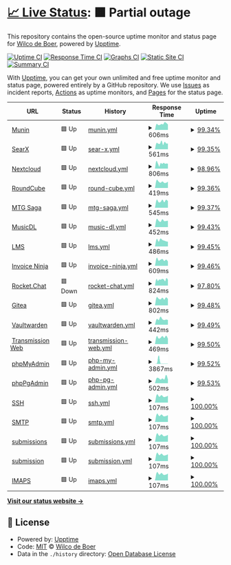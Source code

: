 # [📈 Live Status](https://uptime.wicloz.rocks): <!--live status--> **🟧 Partial outage**

This repository contains the open-source uptime monitor and status page for [Wilco de Boer](https://uptime.wicloz.rocks), powered by [Upptime](https://github.com/upptime/upptime).

[![Uptime CI](https://github.com/Wicloz/upptime/workflows/Uptime%20CI/badge.svg)](https://github.com/Wicloz/upptime/actions?query=workflow%3A%22Uptime+CI%22)
[![Response Time CI](https://github.com/Wicloz/upptime/workflows/Response%20Time%20CI/badge.svg)](https://github.com/Wicloz/upptime/actions?query=workflow%3A%22Response+Time+CI%22)
[![Graphs CI](https://github.com/Wicloz/upptime/workflows/Graphs%20CI/badge.svg)](https://github.com/Wicloz/upptime/actions?query=workflow%3A%22Graphs+CI%22)
[![Static Site CI](https://github.com/Wicloz/upptime/workflows/Static%20Site%20CI/badge.svg)](https://github.com/Wicloz/upptime/actions?query=workflow%3A%22Static+Site+CI%22)
[![Summary CI](https://github.com/Wicloz/upptime/workflows/Summary%20CI/badge.svg)](https://github.com/Wicloz/upptime/actions?query=workflow%3A%22Summary+CI%22)

With [Upptime](https://upptime.js.org), you can get your own unlimited and free uptime monitor and status page, powered entirely by a GitHub repository. We use [Issues](https://github.com/Wicloz/upptime/issues) as incident reports, [Actions](https://github.com/Wicloz/upptime/actions) as uptime monitors, and [Pages](https://uptime.wicloz.rocks) for the status page.

<!--start: status pages-->
<!-- This summary is generated by Upptime (https://github.com/upptime/upptime) -->
<!-- Do not edit this manually, your changes will be overwritten -->
<!-- prettier-ignore -->
| URL | Status | History | Response Time | Uptime |
| --- | ------ | ------- | ------------- | ------ |
| <img alt="" src="https://icons.duckduckgo.com/ip3/munin.wicloz.rocks.ico" height="13"> [Munin](https://munin.wicloz.rocks/) | 🟩 Up | [munin.yml](https://github.com/Wicloz/upptime/commits/HEAD/history/munin.yml) | <details><summary><img alt="Response time graph" src="./graphs/munin/response-time-week.png" height="20"> 606ms</summary><br><a href="https://uptime.wicloz.rocks/history/munin"><img alt="Response time 691" src="https://img.shields.io/endpoint?url=https%3A%2F%2Fraw.githubusercontent.com%2FWicloz%2Fupptime%2FHEAD%2Fapi%2Fmunin%2Fresponse-time.json"></a><br><a href="https://uptime.wicloz.rocks/history/munin"><img alt="24-hour response time 628" src="https://img.shields.io/endpoint?url=https%3A%2F%2Fraw.githubusercontent.com%2FWicloz%2Fupptime%2FHEAD%2Fapi%2Fmunin%2Fresponse-time-day.json"></a><br><a href="https://uptime.wicloz.rocks/history/munin"><img alt="7-day response time 606" src="https://img.shields.io/endpoint?url=https%3A%2F%2Fraw.githubusercontent.com%2FWicloz%2Fupptime%2FHEAD%2Fapi%2Fmunin%2Fresponse-time-week.json"></a><br><a href="https://uptime.wicloz.rocks/history/munin"><img alt="30-day response time 808" src="https://img.shields.io/endpoint?url=https%3A%2F%2Fraw.githubusercontent.com%2FWicloz%2Fupptime%2FHEAD%2Fapi%2Fmunin%2Fresponse-time-month.json"></a><br><a href="https://uptime.wicloz.rocks/history/munin"><img alt="1-year response time 712" src="https://img.shields.io/endpoint?url=https%3A%2F%2Fraw.githubusercontent.com%2FWicloz%2Fupptime%2FHEAD%2Fapi%2Fmunin%2Fresponse-time-year.json"></a></details> | <details><summary><a href="https://uptime.wicloz.rocks/history/munin">99.34%</a></summary><a href="https://uptime.wicloz.rocks/history/munin"><img alt="All-time uptime 99.12%" src="https://img.shields.io/endpoint?url=https%3A%2F%2Fraw.githubusercontent.com%2FWicloz%2Fupptime%2FHEAD%2Fapi%2Fmunin%2Fuptime.json"></a><br><a href="https://uptime.wicloz.rocks/history/munin"><img alt="24-hour uptime 100.00%" src="https://img.shields.io/endpoint?url=https%3A%2F%2Fraw.githubusercontent.com%2FWicloz%2Fupptime%2FHEAD%2Fapi%2Fmunin%2Fuptime-day.json"></a><br><a href="https://uptime.wicloz.rocks/history/munin"><img alt="7-day uptime 99.34%" src="https://img.shields.io/endpoint?url=https%3A%2F%2Fraw.githubusercontent.com%2FWicloz%2Fupptime%2FHEAD%2Fapi%2Fmunin%2Fuptime-week.json"></a><br><a href="https://uptime.wicloz.rocks/history/munin"><img alt="30-day uptime 99.31%" src="https://img.shields.io/endpoint?url=https%3A%2F%2Fraw.githubusercontent.com%2FWicloz%2Fupptime%2FHEAD%2Fapi%2Fmunin%2Fuptime-month.json"></a><br><a href="https://uptime.wicloz.rocks/history/munin"><img alt="1-year uptime 99.19%" src="https://img.shields.io/endpoint?url=https%3A%2F%2Fraw.githubusercontent.com%2FWicloz%2Fupptime%2FHEAD%2Fapi%2Fmunin%2Fuptime-year.json"></a></details>
| <img alt="" src="https://icons.duckduckgo.com/ip3/searx.wicloz.rocks.ico" height="13"> [SearX](https://searx.wicloz.rocks/) | 🟩 Up | [sear-x.yml](https://github.com/Wicloz/upptime/commits/HEAD/history/sear-x.yml) | <details><summary><img alt="Response time graph" src="./graphs/sear-x/response-time-week.png" height="20"> 561ms</summary><br><a href="https://uptime.wicloz.rocks/history/sear-x"><img alt="Response time 601" src="https://img.shields.io/endpoint?url=https%3A%2F%2Fraw.githubusercontent.com%2FWicloz%2Fupptime%2FHEAD%2Fapi%2Fsear-x%2Fresponse-time.json"></a><br><a href="https://uptime.wicloz.rocks/history/sear-x"><img alt="24-hour response time 524" src="https://img.shields.io/endpoint?url=https%3A%2F%2Fraw.githubusercontent.com%2FWicloz%2Fupptime%2FHEAD%2Fapi%2Fsear-x%2Fresponse-time-day.json"></a><br><a href="https://uptime.wicloz.rocks/history/sear-x"><img alt="7-day response time 561" src="https://img.shields.io/endpoint?url=https%3A%2F%2Fraw.githubusercontent.com%2FWicloz%2Fupptime%2FHEAD%2Fapi%2Fsear-x%2Fresponse-time-week.json"></a><br><a href="https://uptime.wicloz.rocks/history/sear-x"><img alt="30-day response time 602" src="https://img.shields.io/endpoint?url=https%3A%2F%2Fraw.githubusercontent.com%2FWicloz%2Fupptime%2FHEAD%2Fapi%2Fsear-x%2Fresponse-time-month.json"></a><br><a href="https://uptime.wicloz.rocks/history/sear-x"><img alt="1-year response time 596" src="https://img.shields.io/endpoint?url=https%3A%2F%2Fraw.githubusercontent.com%2FWicloz%2Fupptime%2FHEAD%2Fapi%2Fsear-x%2Fresponse-time-year.json"></a></details> | <details><summary><a href="https://uptime.wicloz.rocks/history/sear-x">99.35%</a></summary><a href="https://uptime.wicloz.rocks/history/sear-x"><img alt="All-time uptime 97.50%" src="https://img.shields.io/endpoint?url=https%3A%2F%2Fraw.githubusercontent.com%2FWicloz%2Fupptime%2FHEAD%2Fapi%2Fsear-x%2Fuptime.json"></a><br><a href="https://uptime.wicloz.rocks/history/sear-x"><img alt="24-hour uptime 100.00%" src="https://img.shields.io/endpoint?url=https%3A%2F%2Fraw.githubusercontent.com%2FWicloz%2Fupptime%2FHEAD%2Fapi%2Fsear-x%2Fuptime-day.json"></a><br><a href="https://uptime.wicloz.rocks/history/sear-x"><img alt="7-day uptime 99.35%" src="https://img.shields.io/endpoint?url=https%3A%2F%2Fraw.githubusercontent.com%2FWicloz%2Fupptime%2FHEAD%2Fapi%2Fsear-x%2Fuptime-week.json"></a><br><a href="https://uptime.wicloz.rocks/history/sear-x"><img alt="30-day uptime 99.32%" src="https://img.shields.io/endpoint?url=https%3A%2F%2Fraw.githubusercontent.com%2FWicloz%2Fupptime%2FHEAD%2Fapi%2Fsear-x%2Fuptime-month.json"></a><br><a href="https://uptime.wicloz.rocks/history/sear-x"><img alt="1-year uptime 99.43%" src="https://img.shields.io/endpoint?url=https%3A%2F%2Fraw.githubusercontent.com%2FWicloz%2Fupptime%2FHEAD%2Fapi%2Fsear-x%2Fuptime-year.json"></a></details>
| <img alt="" src="https://icons.duckduckgo.com/ip3/cloud.wicloz.rocks.ico" height="13"> [Nextcloud](https://cloud.wicloz.rocks/) | 🟩 Up | [nextcloud.yml](https://github.com/Wicloz/upptime/commits/HEAD/history/nextcloud.yml) | <details><summary><img alt="Response time graph" src="./graphs/nextcloud/response-time-week.png" height="20"> 806ms</summary><br><a href="https://uptime.wicloz.rocks/history/nextcloud"><img alt="Response time 858" src="https://img.shields.io/endpoint?url=https%3A%2F%2Fraw.githubusercontent.com%2FWicloz%2Fupptime%2FHEAD%2Fapi%2Fnextcloud%2Fresponse-time.json"></a><br><a href="https://uptime.wicloz.rocks/history/nextcloud"><img alt="24-hour response time 783" src="https://img.shields.io/endpoint?url=https%3A%2F%2Fraw.githubusercontent.com%2FWicloz%2Fupptime%2FHEAD%2Fapi%2Fnextcloud%2Fresponse-time-day.json"></a><br><a href="https://uptime.wicloz.rocks/history/nextcloud"><img alt="7-day response time 806" src="https://img.shields.io/endpoint?url=https%3A%2F%2Fraw.githubusercontent.com%2FWicloz%2Fupptime%2FHEAD%2Fapi%2Fnextcloud%2Fresponse-time-week.json"></a><br><a href="https://uptime.wicloz.rocks/history/nextcloud"><img alt="30-day response time 891" src="https://img.shields.io/endpoint?url=https%3A%2F%2Fraw.githubusercontent.com%2FWicloz%2Fupptime%2FHEAD%2Fapi%2Fnextcloud%2Fresponse-time-month.json"></a><br><a href="https://uptime.wicloz.rocks/history/nextcloud"><img alt="1-year response time 884" src="https://img.shields.io/endpoint?url=https%3A%2F%2Fraw.githubusercontent.com%2FWicloz%2Fupptime%2FHEAD%2Fapi%2Fnextcloud%2Fresponse-time-year.json"></a></details> | <details><summary><a href="https://uptime.wicloz.rocks/history/nextcloud">98.96%</a></summary><a href="https://uptime.wicloz.rocks/history/nextcloud"><img alt="All-time uptime 98.99%" src="https://img.shields.io/endpoint?url=https%3A%2F%2Fraw.githubusercontent.com%2FWicloz%2Fupptime%2FHEAD%2Fapi%2Fnextcloud%2Fuptime.json"></a><br><a href="https://uptime.wicloz.rocks/history/nextcloud"><img alt="24-hour uptime 100.00%" src="https://img.shields.io/endpoint?url=https%3A%2F%2Fraw.githubusercontent.com%2FWicloz%2Fupptime%2FHEAD%2Fapi%2Fnextcloud%2Fuptime-day.json"></a><br><a href="https://uptime.wicloz.rocks/history/nextcloud"><img alt="7-day uptime 98.96%" src="https://img.shields.io/endpoint?url=https%3A%2F%2Fraw.githubusercontent.com%2FWicloz%2Fupptime%2FHEAD%2Fapi%2Fnextcloud%2Fuptime-week.json"></a><br><a href="https://uptime.wicloz.rocks/history/nextcloud"><img alt="30-day uptime 99.23%" src="https://img.shields.io/endpoint?url=https%3A%2F%2Fraw.githubusercontent.com%2FWicloz%2Fupptime%2FHEAD%2Fapi%2Fnextcloud%2Fuptime-month.json"></a><br><a href="https://uptime.wicloz.rocks/history/nextcloud"><img alt="1-year uptime 99.22%" src="https://img.shields.io/endpoint?url=https%3A%2F%2Fraw.githubusercontent.com%2FWicloz%2Fupptime%2FHEAD%2Fapi%2Fnextcloud%2Fuptime-year.json"></a></details>
| <img alt="" src="https://icons.duckduckgo.com/ip3/peamail.net.ico" height="13"> [RoundCube](https://peamail.net/) | 🟩 Up | [round-cube.yml](https://github.com/Wicloz/upptime/commits/HEAD/history/round-cube.yml) | <details><summary><img alt="Response time graph" src="./graphs/round-cube/response-time-week.png" height="20"> 419ms</summary><br><a href="https://uptime.wicloz.rocks/history/round-cube"><img alt="Response time 449" src="https://img.shields.io/endpoint?url=https%3A%2F%2Fraw.githubusercontent.com%2FWicloz%2Fupptime%2FHEAD%2Fapi%2Fround-cube%2Fresponse-time.json"></a><br><a href="https://uptime.wicloz.rocks/history/round-cube"><img alt="24-hour response time 427" src="https://img.shields.io/endpoint?url=https%3A%2F%2Fraw.githubusercontent.com%2FWicloz%2Fupptime%2FHEAD%2Fapi%2Fround-cube%2Fresponse-time-day.json"></a><br><a href="https://uptime.wicloz.rocks/history/round-cube"><img alt="7-day response time 419" src="https://img.shields.io/endpoint?url=https%3A%2F%2Fraw.githubusercontent.com%2FWicloz%2Fupptime%2FHEAD%2Fapi%2Fround-cube%2Fresponse-time-week.json"></a><br><a href="https://uptime.wicloz.rocks/history/round-cube"><img alt="30-day response time 465" src="https://img.shields.io/endpoint?url=https%3A%2F%2Fraw.githubusercontent.com%2FWicloz%2Fupptime%2FHEAD%2Fapi%2Fround-cube%2Fresponse-time-month.json"></a><br><a href="https://uptime.wicloz.rocks/history/round-cube"><img alt="1-year response time 450" src="https://img.shields.io/endpoint?url=https%3A%2F%2Fraw.githubusercontent.com%2FWicloz%2Fupptime%2FHEAD%2Fapi%2Fround-cube%2Fresponse-time-year.json"></a></details> | <details><summary><a href="https://uptime.wicloz.rocks/history/round-cube">99.36%</a></summary><a href="https://uptime.wicloz.rocks/history/round-cube"><img alt="All-time uptime 99.33%" src="https://img.shields.io/endpoint?url=https%3A%2F%2Fraw.githubusercontent.com%2FWicloz%2Fupptime%2FHEAD%2Fapi%2Fround-cube%2Fuptime.json"></a><br><a href="https://uptime.wicloz.rocks/history/round-cube"><img alt="24-hour uptime 100.00%" src="https://img.shields.io/endpoint?url=https%3A%2F%2Fraw.githubusercontent.com%2FWicloz%2Fupptime%2FHEAD%2Fapi%2Fround-cube%2Fuptime-day.json"></a><br><a href="https://uptime.wicloz.rocks/history/round-cube"><img alt="7-day uptime 99.36%" src="https://img.shields.io/endpoint?url=https%3A%2F%2Fraw.githubusercontent.com%2FWicloz%2Fupptime%2FHEAD%2Fapi%2Fround-cube%2Fuptime-week.json"></a><br><a href="https://uptime.wicloz.rocks/history/round-cube"><img alt="30-day uptime 99.21%" src="https://img.shields.io/endpoint?url=https%3A%2F%2Fraw.githubusercontent.com%2FWicloz%2Fupptime%2FHEAD%2Fapi%2Fround-cube%2Fuptime-month.json"></a><br><a href="https://uptime.wicloz.rocks/history/round-cube"><img alt="1-year uptime 99.47%" src="https://img.shields.io/endpoint?url=https%3A%2F%2Fraw.githubusercontent.com%2FWicloz%2Fupptime%2FHEAD%2Fapi%2Fround-cube%2Fuptime-year.json"></a></details>
| <img alt="" src="https://icons.duckduckgo.com/ip3/mtgsaga.wicloz.rocks.ico" height="13"> [MTG Saga](https://mtgsaga.wicloz.rocks/) | 🟩 Up | [mtg-saga.yml](https://github.com/Wicloz/upptime/commits/HEAD/history/mtg-saga.yml) | <details><summary><img alt="Response time graph" src="./graphs/mtg-saga/response-time-week.png" height="20"> 545ms</summary><br><a href="https://uptime.wicloz.rocks/history/mtg-saga"><img alt="Response time 539" src="https://img.shields.io/endpoint?url=https%3A%2F%2Fraw.githubusercontent.com%2FWicloz%2Fupptime%2FHEAD%2Fapi%2Fmtg-saga%2Fresponse-time.json"></a><br><a href="https://uptime.wicloz.rocks/history/mtg-saga"><img alt="24-hour response time 536" src="https://img.shields.io/endpoint?url=https%3A%2F%2Fraw.githubusercontent.com%2FWicloz%2Fupptime%2FHEAD%2Fapi%2Fmtg-saga%2Fresponse-time-day.json"></a><br><a href="https://uptime.wicloz.rocks/history/mtg-saga"><img alt="7-day response time 545" src="https://img.shields.io/endpoint?url=https%3A%2F%2Fraw.githubusercontent.com%2FWicloz%2Fupptime%2FHEAD%2Fapi%2Fmtg-saga%2Fresponse-time-week.json"></a><br><a href="https://uptime.wicloz.rocks/history/mtg-saga"><img alt="30-day response time 547" src="https://img.shields.io/endpoint?url=https%3A%2F%2Fraw.githubusercontent.com%2FWicloz%2Fupptime%2FHEAD%2Fapi%2Fmtg-saga%2Fresponse-time-month.json"></a><br><a href="https://uptime.wicloz.rocks/history/mtg-saga"><img alt="1-year response time 548" src="https://img.shields.io/endpoint?url=https%3A%2F%2Fraw.githubusercontent.com%2FWicloz%2Fupptime%2FHEAD%2Fapi%2Fmtg-saga%2Fresponse-time-year.json"></a></details> | <details><summary><a href="https://uptime.wicloz.rocks/history/mtg-saga">99.37%</a></summary><a href="https://uptime.wicloz.rocks/history/mtg-saga"><img alt="All-time uptime 99.20%" src="https://img.shields.io/endpoint?url=https%3A%2F%2Fraw.githubusercontent.com%2FWicloz%2Fupptime%2FHEAD%2Fapi%2Fmtg-saga%2Fuptime.json"></a><br><a href="https://uptime.wicloz.rocks/history/mtg-saga"><img alt="24-hour uptime 100.00%" src="https://img.shields.io/endpoint?url=https%3A%2F%2Fraw.githubusercontent.com%2FWicloz%2Fupptime%2FHEAD%2Fapi%2Fmtg-saga%2Fuptime-day.json"></a><br><a href="https://uptime.wicloz.rocks/history/mtg-saga"><img alt="7-day uptime 99.37%" src="https://img.shields.io/endpoint?url=https%3A%2F%2Fraw.githubusercontent.com%2FWicloz%2Fupptime%2FHEAD%2Fapi%2Fmtg-saga%2Fuptime-week.json"></a><br><a href="https://uptime.wicloz.rocks/history/mtg-saga"><img alt="30-day uptime 99.33%" src="https://img.shields.io/endpoint?url=https%3A%2F%2Fraw.githubusercontent.com%2FWicloz%2Fupptime%2FHEAD%2Fapi%2Fmtg-saga%2Fuptime-month.json"></a><br><a href="https://uptime.wicloz.rocks/history/mtg-saga"><img alt="1-year uptime 99.28%" src="https://img.shields.io/endpoint?url=https%3A%2F%2Fraw.githubusercontent.com%2FWicloz%2Fupptime%2FHEAD%2Fapi%2Fmtg-saga%2Fuptime-year.json"></a></details>
| <img alt="" src="https://icons.duckduckgo.com/ip3/musicdl.wicloz.rocks.ico" height="13"> [MusicDL](https://musicdl.wicloz.rocks/) | 🟩 Up | [music-dl.yml](https://github.com/Wicloz/upptime/commits/HEAD/history/music-dl.yml) | <details><summary><img alt="Response time graph" src="./graphs/music-dl/response-time-week.png" height="20"> 452ms</summary><br><a href="https://uptime.wicloz.rocks/history/music-dl"><img alt="Response time 513" src="https://img.shields.io/endpoint?url=https%3A%2F%2Fraw.githubusercontent.com%2FWicloz%2Fupptime%2FHEAD%2Fapi%2Fmusic-dl%2Fresponse-time.json"></a><br><a href="https://uptime.wicloz.rocks/history/music-dl"><img alt="24-hour response time 439" src="https://img.shields.io/endpoint?url=https%3A%2F%2Fraw.githubusercontent.com%2FWicloz%2Fupptime%2FHEAD%2Fapi%2Fmusic-dl%2Fresponse-time-day.json"></a><br><a href="https://uptime.wicloz.rocks/history/music-dl"><img alt="7-day response time 452" src="https://img.shields.io/endpoint?url=https%3A%2F%2Fraw.githubusercontent.com%2FWicloz%2Fupptime%2FHEAD%2Fapi%2Fmusic-dl%2Fresponse-time-week.json"></a><br><a href="https://uptime.wicloz.rocks/history/music-dl"><img alt="30-day response time 527" src="https://img.shields.io/endpoint?url=https%3A%2F%2Fraw.githubusercontent.com%2FWicloz%2Fupptime%2FHEAD%2Fapi%2Fmusic-dl%2Fresponse-time-month.json"></a><br><a href="https://uptime.wicloz.rocks/history/music-dl"><img alt="1-year response time 513" src="https://img.shields.io/endpoint?url=https%3A%2F%2Fraw.githubusercontent.com%2FWicloz%2Fupptime%2FHEAD%2Fapi%2Fmusic-dl%2Fresponse-time-year.json"></a></details> | <details><summary><a href="https://uptime.wicloz.rocks/history/music-dl">99.43%</a></summary><a href="https://uptime.wicloz.rocks/history/music-dl"><img alt="All-time uptime 98.94%" src="https://img.shields.io/endpoint?url=https%3A%2F%2Fraw.githubusercontent.com%2FWicloz%2Fupptime%2FHEAD%2Fapi%2Fmusic-dl%2Fuptime.json"></a><br><a href="https://uptime.wicloz.rocks/history/music-dl"><img alt="24-hour uptime 100.00%" src="https://img.shields.io/endpoint?url=https%3A%2F%2Fraw.githubusercontent.com%2FWicloz%2Fupptime%2FHEAD%2Fapi%2Fmusic-dl%2Fuptime-day.json"></a><br><a href="https://uptime.wicloz.rocks/history/music-dl"><img alt="7-day uptime 99.43%" src="https://img.shields.io/endpoint?url=https%3A%2F%2Fraw.githubusercontent.com%2FWicloz%2Fupptime%2FHEAD%2Fapi%2Fmusic-dl%2Fuptime-week.json"></a><br><a href="https://uptime.wicloz.rocks/history/music-dl"><img alt="30-day uptime 99.35%" src="https://img.shields.io/endpoint?url=https%3A%2F%2Fraw.githubusercontent.com%2FWicloz%2Fupptime%2FHEAD%2Fapi%2Fmusic-dl%2Fuptime-month.json"></a><br><a href="https://uptime.wicloz.rocks/history/music-dl"><img alt="1-year uptime 99.50%" src="https://img.shields.io/endpoint?url=https%3A%2F%2Fraw.githubusercontent.com%2FWicloz%2Fupptime%2FHEAD%2Fapi%2Fmusic-dl%2Fuptime-year.json"></a></details>
| <img alt="" src="https://icons.duckduckgo.com/ip3/lms.wicloz.rocks.ico" height="13"> [LMS](https://lms.wicloz.rocks/) | 🟩 Up | [lms.yml](https://github.com/Wicloz/upptime/commits/HEAD/history/lms.yml) | <details><summary><img alt="Response time graph" src="./graphs/lms/response-time-week.png" height="20"> 486ms</summary><br><a href="https://uptime.wicloz.rocks/history/lms"><img alt="Response time 523" src="https://img.shields.io/endpoint?url=https%3A%2F%2Fraw.githubusercontent.com%2FWicloz%2Fupptime%2FHEAD%2Fapi%2Flms%2Fresponse-time.json"></a><br><a href="https://uptime.wicloz.rocks/history/lms"><img alt="24-hour response time 384" src="https://img.shields.io/endpoint?url=https%3A%2F%2Fraw.githubusercontent.com%2FWicloz%2Fupptime%2FHEAD%2Fapi%2Flms%2Fresponse-time-day.json"></a><br><a href="https://uptime.wicloz.rocks/history/lms"><img alt="7-day response time 486" src="https://img.shields.io/endpoint?url=https%3A%2F%2Fraw.githubusercontent.com%2FWicloz%2Fupptime%2FHEAD%2Fapi%2Flms%2Fresponse-time-week.json"></a><br><a href="https://uptime.wicloz.rocks/history/lms"><img alt="30-day response time 504" src="https://img.shields.io/endpoint?url=https%3A%2F%2Fraw.githubusercontent.com%2FWicloz%2Fupptime%2FHEAD%2Fapi%2Flms%2Fresponse-time-month.json"></a><br><a href="https://uptime.wicloz.rocks/history/lms"><img alt="1-year response time 515" src="https://img.shields.io/endpoint?url=https%3A%2F%2Fraw.githubusercontent.com%2FWicloz%2Fupptime%2FHEAD%2Fapi%2Flms%2Fresponse-time-year.json"></a></details> | <details><summary><a href="https://uptime.wicloz.rocks/history/lms">99.45%</a></summary><a href="https://uptime.wicloz.rocks/history/lms"><img alt="All-time uptime 99.08%" src="https://img.shields.io/endpoint?url=https%3A%2F%2Fraw.githubusercontent.com%2FWicloz%2Fupptime%2FHEAD%2Fapi%2Flms%2Fuptime.json"></a><br><a href="https://uptime.wicloz.rocks/history/lms"><img alt="24-hour uptime 100.00%" src="https://img.shields.io/endpoint?url=https%3A%2F%2Fraw.githubusercontent.com%2FWicloz%2Fupptime%2FHEAD%2Fapi%2Flms%2Fuptime-day.json"></a><br><a href="https://uptime.wicloz.rocks/history/lms"><img alt="7-day uptime 99.45%" src="https://img.shields.io/endpoint?url=https%3A%2F%2Fraw.githubusercontent.com%2FWicloz%2Fupptime%2FHEAD%2Fapi%2Flms%2Fuptime-week.json"></a><br><a href="https://uptime.wicloz.rocks/history/lms"><img alt="30-day uptime 99.35%" src="https://img.shields.io/endpoint?url=https%3A%2F%2Fraw.githubusercontent.com%2FWicloz%2Fupptime%2FHEAD%2Fapi%2Flms%2Fuptime-month.json"></a><br><a href="https://uptime.wicloz.rocks/history/lms"><img alt="1-year uptime 99.26%" src="https://img.shields.io/endpoint?url=https%3A%2F%2Fraw.githubusercontent.com%2FWicloz%2Fupptime%2FHEAD%2Fapi%2Flms%2Fuptime-year.json"></a></details>
| <img alt="" src="https://icons.duckduckgo.com/ip3/invoices.wicloz.rocks.ico" height="13"> [Invoice Ninja](https://invoices.wicloz.rocks/) | 🟩 Up | [invoice-ninja.yml](https://github.com/Wicloz/upptime/commits/HEAD/history/invoice-ninja.yml) | <details><summary><img alt="Response time graph" src="./graphs/invoice-ninja/response-time-week.png" height="20"> 609ms</summary><br><a href="https://uptime.wicloz.rocks/history/invoice-ninja"><img alt="Response time 2214" src="https://img.shields.io/endpoint?url=https%3A%2F%2Fraw.githubusercontent.com%2FWicloz%2Fupptime%2FHEAD%2Fapi%2Finvoice-ninja%2Fresponse-time.json"></a><br><a href="https://uptime.wicloz.rocks/history/invoice-ninja"><img alt="24-hour response time 451" src="https://img.shields.io/endpoint?url=https%3A%2F%2Fraw.githubusercontent.com%2FWicloz%2Fupptime%2FHEAD%2Fapi%2Finvoice-ninja%2Fresponse-time-day.json"></a><br><a href="https://uptime.wicloz.rocks/history/invoice-ninja"><img alt="7-day response time 609" src="https://img.shields.io/endpoint?url=https%3A%2F%2Fraw.githubusercontent.com%2FWicloz%2Fupptime%2FHEAD%2Fapi%2Finvoice-ninja%2Fresponse-time-week.json"></a><br><a href="https://uptime.wicloz.rocks/history/invoice-ninja"><img alt="30-day response time 629" src="https://img.shields.io/endpoint?url=https%3A%2F%2Fraw.githubusercontent.com%2FWicloz%2Fupptime%2FHEAD%2Fapi%2Finvoice-ninja%2Fresponse-time-month.json"></a><br><a href="https://uptime.wicloz.rocks/history/invoice-ninja"><img alt="1-year response time 2129" src="https://img.shields.io/endpoint?url=https%3A%2F%2Fraw.githubusercontent.com%2FWicloz%2Fupptime%2FHEAD%2Fapi%2Finvoice-ninja%2Fresponse-time-year.json"></a></details> | <details><summary><a href="https://uptime.wicloz.rocks/history/invoice-ninja">99.46%</a></summary><a href="https://uptime.wicloz.rocks/history/invoice-ninja"><img alt="All-time uptime 98.52%" src="https://img.shields.io/endpoint?url=https%3A%2F%2Fraw.githubusercontent.com%2FWicloz%2Fupptime%2FHEAD%2Fapi%2Finvoice-ninja%2Fuptime.json"></a><br><a href="https://uptime.wicloz.rocks/history/invoice-ninja"><img alt="24-hour uptime 100.00%" src="https://img.shields.io/endpoint?url=https%3A%2F%2Fraw.githubusercontent.com%2FWicloz%2Fupptime%2FHEAD%2Fapi%2Finvoice-ninja%2Fuptime-day.json"></a><br><a href="https://uptime.wicloz.rocks/history/invoice-ninja"><img alt="7-day uptime 99.46%" src="https://img.shields.io/endpoint?url=https%3A%2F%2Fraw.githubusercontent.com%2FWicloz%2Fupptime%2FHEAD%2Fapi%2Finvoice-ninja%2Fuptime-week.json"></a><br><a href="https://uptime.wicloz.rocks/history/invoice-ninja"><img alt="30-day uptime 99.36%" src="https://img.shields.io/endpoint?url=https%3A%2F%2Fraw.githubusercontent.com%2FWicloz%2Fupptime%2FHEAD%2Fapi%2Finvoice-ninja%2Fuptime-month.json"></a><br><a href="https://uptime.wicloz.rocks/history/invoice-ninja"><img alt="1-year uptime 98.20%" src="https://img.shields.io/endpoint?url=https%3A%2F%2Fraw.githubusercontent.com%2FWicloz%2Fupptime%2FHEAD%2Fapi%2Finvoice-ninja%2Fuptime-year.json"></a></details>
| <img alt="" src="https://icons.duckduckgo.com/ip3/chat.wicloz.rocks.ico" height="13"> [Rocket.Chat](https://chat.wicloz.rocks/) | 🟥 Down | [rocket-chat.yml](https://github.com/Wicloz/upptime/commits/HEAD/history/rocket-chat.yml) | <details><summary><img alt="Response time graph" src="./graphs/rocket-chat/response-time-week.png" height="20"> 824ms</summary><br><a href="https://uptime.wicloz.rocks/history/rocket-chat"><img alt="Response time 771" src="https://img.shields.io/endpoint?url=https%3A%2F%2Fraw.githubusercontent.com%2FWicloz%2Fupptime%2FHEAD%2Fapi%2Frocket-chat%2Fresponse-time.json"></a><br><a href="https://uptime.wicloz.rocks/history/rocket-chat"><img alt="24-hour response time 802" src="https://img.shields.io/endpoint?url=https%3A%2F%2Fraw.githubusercontent.com%2FWicloz%2Fupptime%2FHEAD%2Fapi%2Frocket-chat%2Fresponse-time-day.json"></a><br><a href="https://uptime.wicloz.rocks/history/rocket-chat"><img alt="7-day response time 824" src="https://img.shields.io/endpoint?url=https%3A%2F%2Fraw.githubusercontent.com%2FWicloz%2Fupptime%2FHEAD%2Fapi%2Frocket-chat%2Fresponse-time-week.json"></a><br><a href="https://uptime.wicloz.rocks/history/rocket-chat"><img alt="30-day response time 771" src="https://img.shields.io/endpoint?url=https%3A%2F%2Fraw.githubusercontent.com%2FWicloz%2Fupptime%2FHEAD%2Fapi%2Frocket-chat%2Fresponse-time-month.json"></a><br><a href="https://uptime.wicloz.rocks/history/rocket-chat"><img alt="1-year response time 766" src="https://img.shields.io/endpoint?url=https%3A%2F%2Fraw.githubusercontent.com%2FWicloz%2Fupptime%2FHEAD%2Fapi%2Frocket-chat%2Fresponse-time-year.json"></a></details> | <details><summary><a href="https://uptime.wicloz.rocks/history/rocket-chat">97.80%</a></summary><a href="https://uptime.wicloz.rocks/history/rocket-chat"><img alt="All-time uptime 99.12%" src="https://img.shields.io/endpoint?url=https%3A%2F%2Fraw.githubusercontent.com%2FWicloz%2Fupptime%2FHEAD%2Fapi%2Frocket-chat%2Fuptime.json"></a><br><a href="https://uptime.wicloz.rocks/history/rocket-chat"><img alt="24-hour uptime 99.97%" src="https://img.shields.io/endpoint?url=https%3A%2F%2Fraw.githubusercontent.com%2FWicloz%2Fupptime%2FHEAD%2Fapi%2Frocket-chat%2Fuptime-day.json"></a><br><a href="https://uptime.wicloz.rocks/history/rocket-chat"><img alt="7-day uptime 97.80%" src="https://img.shields.io/endpoint?url=https%3A%2F%2Fraw.githubusercontent.com%2FWicloz%2Fupptime%2FHEAD%2Fapi%2Frocket-chat%2Fuptime-week.json"></a><br><a href="https://uptime.wicloz.rocks/history/rocket-chat"><img alt="30-day uptime 98.33%" src="https://img.shields.io/endpoint?url=https%3A%2F%2Fraw.githubusercontent.com%2FWicloz%2Fupptime%2FHEAD%2Fapi%2Frocket-chat%2Fuptime-month.json"></a><br><a href="https://uptime.wicloz.rocks/history/rocket-chat"><img alt="1-year uptime 99.15%" src="https://img.shields.io/endpoint?url=https%3A%2F%2Fraw.githubusercontent.com%2FWicloz%2Fupptime%2FHEAD%2Fapi%2Frocket-chat%2Fuptime-year.json"></a></details>
| <img alt="" src="https://icons.duckduckgo.com/ip3/git.wicloz.rocks.ico" height="13"> [Gitea](https://git.wicloz.rocks/) | 🟩 Up | [gitea.yml](https://github.com/Wicloz/upptime/commits/HEAD/history/gitea.yml) | <details><summary><img alt="Response time graph" src="./graphs/gitea/response-time-week.png" height="20"> 802ms</summary><br><a href="https://uptime.wicloz.rocks/history/gitea"><img alt="Response time 815" src="https://img.shields.io/endpoint?url=https%3A%2F%2Fraw.githubusercontent.com%2FWicloz%2Fupptime%2FHEAD%2Fapi%2Fgitea%2Fresponse-time.json"></a><br><a href="https://uptime.wicloz.rocks/history/gitea"><img alt="24-hour response time 738" src="https://img.shields.io/endpoint?url=https%3A%2F%2Fraw.githubusercontent.com%2FWicloz%2Fupptime%2FHEAD%2Fapi%2Fgitea%2Fresponse-time-day.json"></a><br><a href="https://uptime.wicloz.rocks/history/gitea"><img alt="7-day response time 802" src="https://img.shields.io/endpoint?url=https%3A%2F%2Fraw.githubusercontent.com%2FWicloz%2Fupptime%2FHEAD%2Fapi%2Fgitea%2Fresponse-time-week.json"></a><br><a href="https://uptime.wicloz.rocks/history/gitea"><img alt="30-day response time 876" src="https://img.shields.io/endpoint?url=https%3A%2F%2Fraw.githubusercontent.com%2FWicloz%2Fupptime%2FHEAD%2Fapi%2Fgitea%2Fresponse-time-month.json"></a><br><a href="https://uptime.wicloz.rocks/history/gitea"><img alt="1-year response time 815" src="https://img.shields.io/endpoint?url=https%3A%2F%2Fraw.githubusercontent.com%2FWicloz%2Fupptime%2FHEAD%2Fapi%2Fgitea%2Fresponse-time-year.json"></a></details> | <details><summary><a href="https://uptime.wicloz.rocks/history/gitea">99.48%</a></summary><a href="https://uptime.wicloz.rocks/history/gitea"><img alt="All-time uptime 94.67%" src="https://img.shields.io/endpoint?url=https%3A%2F%2Fraw.githubusercontent.com%2FWicloz%2Fupptime%2FHEAD%2Fapi%2Fgitea%2Fuptime.json"></a><br><a href="https://uptime.wicloz.rocks/history/gitea"><img alt="24-hour uptime 100.00%" src="https://img.shields.io/endpoint?url=https%3A%2F%2Fraw.githubusercontent.com%2FWicloz%2Fupptime%2FHEAD%2Fapi%2Fgitea%2Fuptime-day.json"></a><br><a href="https://uptime.wicloz.rocks/history/gitea"><img alt="7-day uptime 99.48%" src="https://img.shields.io/endpoint?url=https%3A%2F%2Fraw.githubusercontent.com%2FWicloz%2Fupptime%2FHEAD%2Fapi%2Fgitea%2Fuptime-week.json"></a><br><a href="https://uptime.wicloz.rocks/history/gitea"><img alt="30-day uptime 99.37%" src="https://img.shields.io/endpoint?url=https%3A%2F%2Fraw.githubusercontent.com%2FWicloz%2Fupptime%2FHEAD%2Fapi%2Fgitea%2Fuptime-month.json"></a><br><a href="https://uptime.wicloz.rocks/history/gitea"><img alt="1-year uptime 99.35%" src="https://img.shields.io/endpoint?url=https%3A%2F%2Fraw.githubusercontent.com%2FWicloz%2Fupptime%2FHEAD%2Fapi%2Fgitea%2Fuptime-year.json"></a></details>
| <img alt="" src="https://icons.duckduckgo.com/ip3/vault.wicloz.rocks.ico" height="13"> [Vaultwarden](https://vault.wicloz.rocks/) | 🟩 Up | [vaultwarden.yml](https://github.com/Wicloz/upptime/commits/HEAD/history/vaultwarden.yml) | <details><summary><img alt="Response time graph" src="./graphs/vaultwarden/response-time-week.png" height="20"> 442ms</summary><br><a href="https://uptime.wicloz.rocks/history/vaultwarden"><img alt="Response time 513" src="https://img.shields.io/endpoint?url=https%3A%2F%2Fraw.githubusercontent.com%2FWicloz%2Fupptime%2FHEAD%2Fapi%2Fvaultwarden%2Fresponse-time.json"></a><br><a href="https://uptime.wicloz.rocks/history/vaultwarden"><img alt="24-hour response time 385" src="https://img.shields.io/endpoint?url=https%3A%2F%2Fraw.githubusercontent.com%2FWicloz%2Fupptime%2FHEAD%2Fapi%2Fvaultwarden%2Fresponse-time-day.json"></a><br><a href="https://uptime.wicloz.rocks/history/vaultwarden"><img alt="7-day response time 442" src="https://img.shields.io/endpoint?url=https%3A%2F%2Fraw.githubusercontent.com%2FWicloz%2Fupptime%2FHEAD%2Fapi%2Fvaultwarden%2Fresponse-time-week.json"></a><br><a href="https://uptime.wicloz.rocks/history/vaultwarden"><img alt="30-day response time 489" src="https://img.shields.io/endpoint?url=https%3A%2F%2Fraw.githubusercontent.com%2FWicloz%2Fupptime%2FHEAD%2Fapi%2Fvaultwarden%2Fresponse-time-month.json"></a><br><a href="https://uptime.wicloz.rocks/history/vaultwarden"><img alt="1-year response time 520" src="https://img.shields.io/endpoint?url=https%3A%2F%2Fraw.githubusercontent.com%2FWicloz%2Fupptime%2FHEAD%2Fapi%2Fvaultwarden%2Fresponse-time-year.json"></a></details> | <details><summary><a href="https://uptime.wicloz.rocks/history/vaultwarden">99.49%</a></summary><a href="https://uptime.wicloz.rocks/history/vaultwarden"><img alt="All-time uptime 99.36%" src="https://img.shields.io/endpoint?url=https%3A%2F%2Fraw.githubusercontent.com%2FWicloz%2Fupptime%2FHEAD%2Fapi%2Fvaultwarden%2Fuptime.json"></a><br><a href="https://uptime.wicloz.rocks/history/vaultwarden"><img alt="24-hour uptime 100.00%" src="https://img.shields.io/endpoint?url=https%3A%2F%2Fraw.githubusercontent.com%2FWicloz%2Fupptime%2FHEAD%2Fapi%2Fvaultwarden%2Fuptime-day.json"></a><br><a href="https://uptime.wicloz.rocks/history/vaultwarden"><img alt="7-day uptime 99.49%" src="https://img.shields.io/endpoint?url=https%3A%2F%2Fraw.githubusercontent.com%2FWicloz%2Fupptime%2FHEAD%2Fapi%2Fvaultwarden%2Fuptime-week.json"></a><br><a href="https://uptime.wicloz.rocks/history/vaultwarden"><img alt="30-day uptime 99.14%" src="https://img.shields.io/endpoint?url=https%3A%2F%2Fraw.githubusercontent.com%2FWicloz%2Fupptime%2FHEAD%2Fapi%2Fvaultwarden%2Fuptime-month.json"></a><br><a href="https://uptime.wicloz.rocks/history/vaultwarden"><img alt="1-year uptime 99.48%" src="https://img.shields.io/endpoint?url=https%3A%2F%2Fraw.githubusercontent.com%2FWicloz%2Fupptime%2FHEAD%2Fapi%2Fvaultwarden%2Fuptime-year.json"></a></details>
| <img alt="" src="https://icons.duckduckgo.com/ip3/torrents.wicloz.rocks.ico" height="13"> [Transmission Web](https://torrents.wicloz.rocks/) | 🟩 Up | [transmission-web.yml](https://github.com/Wicloz/upptime/commits/HEAD/history/transmission-web.yml) | <details><summary><img alt="Response time graph" src="./graphs/transmission-web/response-time-week.png" height="20"> 469ms</summary><br><a href="https://uptime.wicloz.rocks/history/transmission-web"><img alt="Response time 490" src="https://img.shields.io/endpoint?url=https%3A%2F%2Fraw.githubusercontent.com%2FWicloz%2Fupptime%2FHEAD%2Fapi%2Ftransmission-web%2Fresponse-time.json"></a><br><a href="https://uptime.wicloz.rocks/history/transmission-web"><img alt="24-hour response time 372" src="https://img.shields.io/endpoint?url=https%3A%2F%2Fraw.githubusercontent.com%2FWicloz%2Fupptime%2FHEAD%2Fapi%2Ftransmission-web%2Fresponse-time-day.json"></a><br><a href="https://uptime.wicloz.rocks/history/transmission-web"><img alt="7-day response time 469" src="https://img.shields.io/endpoint?url=https%3A%2F%2Fraw.githubusercontent.com%2FWicloz%2Fupptime%2FHEAD%2Fapi%2Ftransmission-web%2Fresponse-time-week.json"></a><br><a href="https://uptime.wicloz.rocks/history/transmission-web"><img alt="30-day response time 471" src="https://img.shields.io/endpoint?url=https%3A%2F%2Fraw.githubusercontent.com%2FWicloz%2Fupptime%2FHEAD%2Fapi%2Ftransmission-web%2Fresponse-time-month.json"></a><br><a href="https://uptime.wicloz.rocks/history/transmission-web"><img alt="1-year response time 501" src="https://img.shields.io/endpoint?url=https%3A%2F%2Fraw.githubusercontent.com%2FWicloz%2Fupptime%2FHEAD%2Fapi%2Ftransmission-web%2Fresponse-time-year.json"></a></details> | <details><summary><a href="https://uptime.wicloz.rocks/history/transmission-web">99.50%</a></summary><a href="https://uptime.wicloz.rocks/history/transmission-web"><img alt="All-time uptime 98.73%" src="https://img.shields.io/endpoint?url=https%3A%2F%2Fraw.githubusercontent.com%2FWicloz%2Fupptime%2FHEAD%2Fapi%2Ftransmission-web%2Fuptime.json"></a><br><a href="https://uptime.wicloz.rocks/history/transmission-web"><img alt="24-hour uptime 100.00%" src="https://img.shields.io/endpoint?url=https%3A%2F%2Fraw.githubusercontent.com%2FWicloz%2Fupptime%2FHEAD%2Fapi%2Ftransmission-web%2Fuptime-day.json"></a><br><a href="https://uptime.wicloz.rocks/history/transmission-web"><img alt="7-day uptime 99.50%" src="https://img.shields.io/endpoint?url=https%3A%2F%2Fraw.githubusercontent.com%2FWicloz%2Fupptime%2FHEAD%2Fapi%2Ftransmission-web%2Fuptime-week.json"></a><br><a href="https://uptime.wicloz.rocks/history/transmission-web"><img alt="30-day uptime 99.41%" src="https://img.shields.io/endpoint?url=https%3A%2F%2Fraw.githubusercontent.com%2FWicloz%2Fupptime%2FHEAD%2Fapi%2Ftransmission-web%2Fuptime-month.json"></a><br><a href="https://uptime.wicloz.rocks/history/transmission-web"><img alt="1-year uptime 99.48%" src="https://img.shields.io/endpoint?url=https%3A%2F%2Fraw.githubusercontent.com%2FWicloz%2Fupptime%2FHEAD%2Fapi%2Ftransmission-web%2Fuptime-year.json"></a></details>
| <img alt="" src="https://icons.duckduckgo.com/ip3/myadmin.wicloz.rocks.ico" height="13"> [phpMyAdmin](https://myadmin.wicloz.rocks/) | 🟩 Up | [php-my-admin.yml](https://github.com/Wicloz/upptime/commits/HEAD/history/php-my-admin.yml) | <details><summary><img alt="Response time graph" src="./graphs/php-my-admin/response-time-week.png" height="20"> 3867ms</summary><br><a href="https://uptime.wicloz.rocks/history/php-my-admin"><img alt="Response time 520" src="https://img.shields.io/endpoint?url=https%3A%2F%2Fraw.githubusercontent.com%2FWicloz%2Fupptime%2FHEAD%2Fapi%2Fphp-my-admin%2Fresponse-time.json"></a><br><a href="https://uptime.wicloz.rocks/history/php-my-admin"><img alt="24-hour response time 393" src="https://img.shields.io/endpoint?url=https%3A%2F%2Fraw.githubusercontent.com%2FWicloz%2Fupptime%2FHEAD%2Fapi%2Fphp-my-admin%2Fresponse-time-day.json"></a><br><a href="https://uptime.wicloz.rocks/history/php-my-admin"><img alt="7-day response time 3867" src="https://img.shields.io/endpoint?url=https%3A%2F%2Fraw.githubusercontent.com%2FWicloz%2Fupptime%2FHEAD%2Fapi%2Fphp-my-admin%2Fresponse-time-week.json"></a><br><a href="https://uptime.wicloz.rocks/history/php-my-admin"><img alt="30-day response time 1142" src="https://img.shields.io/endpoint?url=https%3A%2F%2Fraw.githubusercontent.com%2FWicloz%2Fupptime%2FHEAD%2Fapi%2Fphp-my-admin%2Fresponse-time-month.json"></a><br><a href="https://uptime.wicloz.rocks/history/php-my-admin"><img alt="1-year response time 530" src="https://img.shields.io/endpoint?url=https%3A%2F%2Fraw.githubusercontent.com%2FWicloz%2Fupptime%2FHEAD%2Fapi%2Fphp-my-admin%2Fresponse-time-year.json"></a></details> | <details><summary><a href="https://uptime.wicloz.rocks/history/php-my-admin">99.52%</a></summary><a href="https://uptime.wicloz.rocks/history/php-my-admin"><img alt="All-time uptime 99.39%" src="https://img.shields.io/endpoint?url=https%3A%2F%2Fraw.githubusercontent.com%2FWicloz%2Fupptime%2FHEAD%2Fapi%2Fphp-my-admin%2Fuptime.json"></a><br><a href="https://uptime.wicloz.rocks/history/php-my-admin"><img alt="24-hour uptime 100.00%" src="https://img.shields.io/endpoint?url=https%3A%2F%2Fraw.githubusercontent.com%2FWicloz%2Fupptime%2FHEAD%2Fapi%2Fphp-my-admin%2Fuptime-day.json"></a><br><a href="https://uptime.wicloz.rocks/history/php-my-admin"><img alt="7-day uptime 99.52%" src="https://img.shields.io/endpoint?url=https%3A%2F%2Fraw.githubusercontent.com%2FWicloz%2Fupptime%2FHEAD%2Fapi%2Fphp-my-admin%2Fuptime-week.json"></a><br><a href="https://uptime.wicloz.rocks/history/php-my-admin"><img alt="30-day uptime 99.41%" src="https://img.shields.io/endpoint?url=https%3A%2F%2Fraw.githubusercontent.com%2FWicloz%2Fupptime%2FHEAD%2Fapi%2Fphp-my-admin%2Fuptime-month.json"></a><br><a href="https://uptime.wicloz.rocks/history/php-my-admin"><img alt="1-year uptime 99.51%" src="https://img.shields.io/endpoint?url=https%3A%2F%2Fraw.githubusercontent.com%2FWicloz%2Fupptime%2FHEAD%2Fapi%2Fphp-my-admin%2Fuptime-year.json"></a></details>
| <img alt="" src="https://icons.duckduckgo.com/ip3/pgadmin.wicloz.rocks.ico" height="13"> [phpPgAdmin](https://pgadmin.wicloz.rocks/) | 🟩 Up | [php-pg-admin.yml](https://github.com/Wicloz/upptime/commits/HEAD/history/php-pg-admin.yml) | <details><summary><img alt="Response time graph" src="./graphs/php-pg-admin/response-time-week.png" height="20"> 502ms</summary><br><a href="https://uptime.wicloz.rocks/history/php-pg-admin"><img alt="Response time 478" src="https://img.shields.io/endpoint?url=https%3A%2F%2Fraw.githubusercontent.com%2FWicloz%2Fupptime%2FHEAD%2Fapi%2Fphp-pg-admin%2Fresponse-time.json"></a><br><a href="https://uptime.wicloz.rocks/history/php-pg-admin"><img alt="24-hour response time 375" src="https://img.shields.io/endpoint?url=https%3A%2F%2Fraw.githubusercontent.com%2FWicloz%2Fupptime%2FHEAD%2Fapi%2Fphp-pg-admin%2Fresponse-time-day.json"></a><br><a href="https://uptime.wicloz.rocks/history/php-pg-admin"><img alt="7-day response time 502" src="https://img.shields.io/endpoint?url=https%3A%2F%2Fraw.githubusercontent.com%2FWicloz%2Fupptime%2FHEAD%2Fapi%2Fphp-pg-admin%2Fresponse-time-week.json"></a><br><a href="https://uptime.wicloz.rocks/history/php-pg-admin"><img alt="30-day response time 467" src="https://img.shields.io/endpoint?url=https%3A%2F%2Fraw.githubusercontent.com%2FWicloz%2Fupptime%2FHEAD%2Fapi%2Fphp-pg-admin%2Fresponse-time-month.json"></a><br><a href="https://uptime.wicloz.rocks/history/php-pg-admin"><img alt="1-year response time 475" src="https://img.shields.io/endpoint?url=https%3A%2F%2Fraw.githubusercontent.com%2FWicloz%2Fupptime%2FHEAD%2Fapi%2Fphp-pg-admin%2Fresponse-time-year.json"></a></details> | <details><summary><a href="https://uptime.wicloz.rocks/history/php-pg-admin">99.53%</a></summary><a href="https://uptime.wicloz.rocks/history/php-pg-admin"><img alt="All-time uptime 99.40%" src="https://img.shields.io/endpoint?url=https%3A%2F%2Fraw.githubusercontent.com%2FWicloz%2Fupptime%2FHEAD%2Fapi%2Fphp-pg-admin%2Fuptime.json"></a><br><a href="https://uptime.wicloz.rocks/history/php-pg-admin"><img alt="24-hour uptime 100.00%" src="https://img.shields.io/endpoint?url=https%3A%2F%2Fraw.githubusercontent.com%2FWicloz%2Fupptime%2FHEAD%2Fapi%2Fphp-pg-admin%2Fuptime-day.json"></a><br><a href="https://uptime.wicloz.rocks/history/php-pg-admin"><img alt="7-day uptime 99.53%" src="https://img.shields.io/endpoint?url=https%3A%2F%2Fraw.githubusercontent.com%2FWicloz%2Fupptime%2FHEAD%2Fapi%2Fphp-pg-admin%2Fuptime-week.json"></a><br><a href="https://uptime.wicloz.rocks/history/php-pg-admin"><img alt="30-day uptime 99.42%" src="https://img.shields.io/endpoint?url=https%3A%2F%2Fraw.githubusercontent.com%2FWicloz%2Fupptime%2FHEAD%2Fapi%2Fphp-pg-admin%2Fuptime-month.json"></a><br><a href="https://uptime.wicloz.rocks/history/php-pg-admin"><img alt="1-year uptime 99.52%" src="https://img.shields.io/endpoint?url=https%3A%2F%2Fraw.githubusercontent.com%2FWicloz%2Fupptime%2FHEAD%2Fapi%2Fphp-pg-admin%2Fuptime-year.json"></a></details>
| <img alt="" src="https://icons.duckduckgo.com/ip3/null.ico" height="13"> [SSH](home.wicloz.rocks) | 🟩 Up | [ssh.yml](https://github.com/Wicloz/upptime/commits/HEAD/history/ssh.yml) | <details><summary><img alt="Response time graph" src="./graphs/ssh/response-time-week.png" height="20"> 107ms</summary><br><a href="https://uptime.wicloz.rocks/history/ssh"><img alt="Response time 118" src="https://img.shields.io/endpoint?url=https%3A%2F%2Fraw.githubusercontent.com%2FWicloz%2Fupptime%2FHEAD%2Fapi%2Fssh%2Fresponse-time.json"></a><br><a href="https://uptime.wicloz.rocks/history/ssh"><img alt="24-hour response time 109" src="https://img.shields.io/endpoint?url=https%3A%2F%2Fraw.githubusercontent.com%2FWicloz%2Fupptime%2FHEAD%2Fapi%2Fssh%2Fresponse-time-day.json"></a><br><a href="https://uptime.wicloz.rocks/history/ssh"><img alt="7-day response time 107" src="https://img.shields.io/endpoint?url=https%3A%2F%2Fraw.githubusercontent.com%2FWicloz%2Fupptime%2FHEAD%2Fapi%2Fssh%2Fresponse-time-week.json"></a><br><a href="https://uptime.wicloz.rocks/history/ssh"><img alt="30-day response time 116" src="https://img.shields.io/endpoint?url=https%3A%2F%2Fraw.githubusercontent.com%2FWicloz%2Fupptime%2FHEAD%2Fapi%2Fssh%2Fresponse-time-month.json"></a><br><a href="https://uptime.wicloz.rocks/history/ssh"><img alt="1-year response time 116" src="https://img.shields.io/endpoint?url=https%3A%2F%2Fraw.githubusercontent.com%2FWicloz%2Fupptime%2FHEAD%2Fapi%2Fssh%2Fresponse-time-year.json"></a></details> | <details><summary><a href="https://uptime.wicloz.rocks/history/ssh">100.00%</a></summary><a href="https://uptime.wicloz.rocks/history/ssh"><img alt="All-time uptime 99.52%" src="https://img.shields.io/endpoint?url=https%3A%2F%2Fraw.githubusercontent.com%2FWicloz%2Fupptime%2FHEAD%2Fapi%2Fssh%2Fuptime.json"></a><br><a href="https://uptime.wicloz.rocks/history/ssh"><img alt="24-hour uptime 100.00%" src="https://img.shields.io/endpoint?url=https%3A%2F%2Fraw.githubusercontent.com%2FWicloz%2Fupptime%2FHEAD%2Fapi%2Fssh%2Fuptime-day.json"></a><br><a href="https://uptime.wicloz.rocks/history/ssh"><img alt="7-day uptime 100.00%" src="https://img.shields.io/endpoint?url=https%3A%2F%2Fraw.githubusercontent.com%2FWicloz%2Fupptime%2FHEAD%2Fapi%2Fssh%2Fuptime-week.json"></a><br><a href="https://uptime.wicloz.rocks/history/ssh"><img alt="30-day uptime 100.00%" src="https://img.shields.io/endpoint?url=https%3A%2F%2Fraw.githubusercontent.com%2FWicloz%2Fupptime%2FHEAD%2Fapi%2Fssh%2Fuptime-month.json"></a><br><a href="https://uptime.wicloz.rocks/history/ssh"><img alt="1-year uptime 99.73%" src="https://img.shields.io/endpoint?url=https%3A%2F%2Fraw.githubusercontent.com%2FWicloz%2Fupptime%2FHEAD%2Fapi%2Fssh%2Fuptime-year.json"></a></details>
| <img alt="" src="https://icons.duckduckgo.com/ip3/null.ico" height="13"> [SMTP](peamail.net) | 🟩 Up | [smtp.yml](https://github.com/Wicloz/upptime/commits/HEAD/history/smtp.yml) | <details><summary><img alt="Response time graph" src="./graphs/smtp/response-time-week.png" height="20"> 107ms</summary><br><a href="https://uptime.wicloz.rocks/history/smtp"><img alt="Response time 118" src="https://img.shields.io/endpoint?url=https%3A%2F%2Fraw.githubusercontent.com%2FWicloz%2Fupptime%2FHEAD%2Fapi%2Fsmtp%2Fresponse-time.json"></a><br><a href="https://uptime.wicloz.rocks/history/smtp"><img alt="24-hour response time 109" src="https://img.shields.io/endpoint?url=https%3A%2F%2Fraw.githubusercontent.com%2FWicloz%2Fupptime%2FHEAD%2Fapi%2Fsmtp%2Fresponse-time-day.json"></a><br><a href="https://uptime.wicloz.rocks/history/smtp"><img alt="7-day response time 107" src="https://img.shields.io/endpoint?url=https%3A%2F%2Fraw.githubusercontent.com%2FWicloz%2Fupptime%2FHEAD%2Fapi%2Fsmtp%2Fresponse-time-week.json"></a><br><a href="https://uptime.wicloz.rocks/history/smtp"><img alt="30-day response time 114" src="https://img.shields.io/endpoint?url=https%3A%2F%2Fraw.githubusercontent.com%2FWicloz%2Fupptime%2FHEAD%2Fapi%2Fsmtp%2Fresponse-time-month.json"></a><br><a href="https://uptime.wicloz.rocks/history/smtp"><img alt="1-year response time 115" src="https://img.shields.io/endpoint?url=https%3A%2F%2Fraw.githubusercontent.com%2FWicloz%2Fupptime%2FHEAD%2Fapi%2Fsmtp%2Fresponse-time-year.json"></a></details> | <details><summary><a href="https://uptime.wicloz.rocks/history/smtp">100.00%</a></summary><a href="https://uptime.wicloz.rocks/history/smtp"><img alt="All-time uptime 99.23%" src="https://img.shields.io/endpoint?url=https%3A%2F%2Fraw.githubusercontent.com%2FWicloz%2Fupptime%2FHEAD%2Fapi%2Fsmtp%2Fuptime.json"></a><br><a href="https://uptime.wicloz.rocks/history/smtp"><img alt="24-hour uptime 100.00%" src="https://img.shields.io/endpoint?url=https%3A%2F%2Fraw.githubusercontent.com%2FWicloz%2Fupptime%2FHEAD%2Fapi%2Fsmtp%2Fuptime-day.json"></a><br><a href="https://uptime.wicloz.rocks/history/smtp"><img alt="7-day uptime 100.00%" src="https://img.shields.io/endpoint?url=https%3A%2F%2Fraw.githubusercontent.com%2FWicloz%2Fupptime%2FHEAD%2Fapi%2Fsmtp%2Fuptime-week.json"></a><br><a href="https://uptime.wicloz.rocks/history/smtp"><img alt="30-day uptime 99.71%" src="https://img.shields.io/endpoint?url=https%3A%2F%2Fraw.githubusercontent.com%2FWicloz%2Fupptime%2FHEAD%2Fapi%2Fsmtp%2Fuptime-month.json"></a><br><a href="https://uptime.wicloz.rocks/history/smtp"><img alt="1-year uptime 99.58%" src="https://img.shields.io/endpoint?url=https%3A%2F%2Fraw.githubusercontent.com%2FWicloz%2Fupptime%2FHEAD%2Fapi%2Fsmtp%2Fuptime-year.json"></a></details>
| <img alt="" src="https://icons.duckduckgo.com/ip3/null.ico" height="13"> [submissions](peamail.net) | 🟩 Up | [submissions.yml](https://github.com/Wicloz/upptime/commits/HEAD/history/submissions.yml) | <details><summary><img alt="Response time graph" src="./graphs/submissions/response-time-week.png" height="20"> 107ms</summary><br><a href="https://uptime.wicloz.rocks/history/submissions"><img alt="Response time 118" src="https://img.shields.io/endpoint?url=https%3A%2F%2Fraw.githubusercontent.com%2FWicloz%2Fupptime%2FHEAD%2Fapi%2Fsubmissions%2Fresponse-time.json"></a><br><a href="https://uptime.wicloz.rocks/history/submissions"><img alt="24-hour response time 110" src="https://img.shields.io/endpoint?url=https%3A%2F%2Fraw.githubusercontent.com%2FWicloz%2Fupptime%2FHEAD%2Fapi%2Fsubmissions%2Fresponse-time-day.json"></a><br><a href="https://uptime.wicloz.rocks/history/submissions"><img alt="7-day response time 107" src="https://img.shields.io/endpoint?url=https%3A%2F%2Fraw.githubusercontent.com%2FWicloz%2Fupptime%2FHEAD%2Fapi%2Fsubmissions%2Fresponse-time-week.json"></a><br><a href="https://uptime.wicloz.rocks/history/submissions"><img alt="30-day response time 115" src="https://img.shields.io/endpoint?url=https%3A%2F%2Fraw.githubusercontent.com%2FWicloz%2Fupptime%2FHEAD%2Fapi%2Fsubmissions%2Fresponse-time-month.json"></a><br><a href="https://uptime.wicloz.rocks/history/submissions"><img alt="1-year response time 115" src="https://img.shields.io/endpoint?url=https%3A%2F%2Fraw.githubusercontent.com%2FWicloz%2Fupptime%2FHEAD%2Fapi%2Fsubmissions%2Fresponse-time-year.json"></a></details> | <details><summary><a href="https://uptime.wicloz.rocks/history/submissions">100.00%</a></summary><a href="https://uptime.wicloz.rocks/history/submissions"><img alt="All-time uptime 99.24%" src="https://img.shields.io/endpoint?url=https%3A%2F%2Fraw.githubusercontent.com%2FWicloz%2Fupptime%2FHEAD%2Fapi%2Fsubmissions%2Fuptime.json"></a><br><a href="https://uptime.wicloz.rocks/history/submissions"><img alt="24-hour uptime 100.00%" src="https://img.shields.io/endpoint?url=https%3A%2F%2Fraw.githubusercontent.com%2FWicloz%2Fupptime%2FHEAD%2Fapi%2Fsubmissions%2Fuptime-day.json"></a><br><a href="https://uptime.wicloz.rocks/history/submissions"><img alt="7-day uptime 100.00%" src="https://img.shields.io/endpoint?url=https%3A%2F%2Fraw.githubusercontent.com%2FWicloz%2Fupptime%2FHEAD%2Fapi%2Fsubmissions%2Fuptime-week.json"></a><br><a href="https://uptime.wicloz.rocks/history/submissions"><img alt="30-day uptime 99.71%" src="https://img.shields.io/endpoint?url=https%3A%2F%2Fraw.githubusercontent.com%2FWicloz%2Fupptime%2FHEAD%2Fapi%2Fsubmissions%2Fuptime-month.json"></a><br><a href="https://uptime.wicloz.rocks/history/submissions"><img alt="1-year uptime 99.58%" src="https://img.shields.io/endpoint?url=https%3A%2F%2Fraw.githubusercontent.com%2FWicloz%2Fupptime%2FHEAD%2Fapi%2Fsubmissions%2Fuptime-year.json"></a></details>
| <img alt="" src="https://icons.duckduckgo.com/ip3/null.ico" height="13"> [submission](peamail.net) | 🟩 Up | [submission.yml](https://github.com/Wicloz/upptime/commits/HEAD/history/submission.yml) | <details><summary><img alt="Response time graph" src="./graphs/submission/response-time-week.png" height="20"> 107ms</summary><br><a href="https://uptime.wicloz.rocks/history/submission"><img alt="Response time 118" src="https://img.shields.io/endpoint?url=https%3A%2F%2Fraw.githubusercontent.com%2FWicloz%2Fupptime%2FHEAD%2Fapi%2Fsubmission%2Fresponse-time.json"></a><br><a href="https://uptime.wicloz.rocks/history/submission"><img alt="24-hour response time 109" src="https://img.shields.io/endpoint?url=https%3A%2F%2Fraw.githubusercontent.com%2FWicloz%2Fupptime%2FHEAD%2Fapi%2Fsubmission%2Fresponse-time-day.json"></a><br><a href="https://uptime.wicloz.rocks/history/submission"><img alt="7-day response time 107" src="https://img.shields.io/endpoint?url=https%3A%2F%2Fraw.githubusercontent.com%2FWicloz%2Fupptime%2FHEAD%2Fapi%2Fsubmission%2Fresponse-time-week.json"></a><br><a href="https://uptime.wicloz.rocks/history/submission"><img alt="30-day response time 115" src="https://img.shields.io/endpoint?url=https%3A%2F%2Fraw.githubusercontent.com%2FWicloz%2Fupptime%2FHEAD%2Fapi%2Fsubmission%2Fresponse-time-month.json"></a><br><a href="https://uptime.wicloz.rocks/history/submission"><img alt="1-year response time 115" src="https://img.shields.io/endpoint?url=https%3A%2F%2Fraw.githubusercontent.com%2FWicloz%2Fupptime%2FHEAD%2Fapi%2Fsubmission%2Fresponse-time-year.json"></a></details> | <details><summary><a href="https://uptime.wicloz.rocks/history/submission">100.00%</a></summary><a href="https://uptime.wicloz.rocks/history/submission"><img alt="All-time uptime 99.24%" src="https://img.shields.io/endpoint?url=https%3A%2F%2Fraw.githubusercontent.com%2FWicloz%2Fupptime%2FHEAD%2Fapi%2Fsubmission%2Fuptime.json"></a><br><a href="https://uptime.wicloz.rocks/history/submission"><img alt="24-hour uptime 100.00%" src="https://img.shields.io/endpoint?url=https%3A%2F%2Fraw.githubusercontent.com%2FWicloz%2Fupptime%2FHEAD%2Fapi%2Fsubmission%2Fuptime-day.json"></a><br><a href="https://uptime.wicloz.rocks/history/submission"><img alt="7-day uptime 100.00%" src="https://img.shields.io/endpoint?url=https%3A%2F%2Fraw.githubusercontent.com%2FWicloz%2Fupptime%2FHEAD%2Fapi%2Fsubmission%2Fuptime-week.json"></a><br><a href="https://uptime.wicloz.rocks/history/submission"><img alt="30-day uptime 99.71%" src="https://img.shields.io/endpoint?url=https%3A%2F%2Fraw.githubusercontent.com%2FWicloz%2Fupptime%2FHEAD%2Fapi%2Fsubmission%2Fuptime-month.json"></a><br><a href="https://uptime.wicloz.rocks/history/submission"><img alt="1-year uptime 99.58%" src="https://img.shields.io/endpoint?url=https%3A%2F%2Fraw.githubusercontent.com%2FWicloz%2Fupptime%2FHEAD%2Fapi%2Fsubmission%2Fuptime-year.json"></a></details>
| <img alt="" src="https://icons.duckduckgo.com/ip3/null.ico" height="13"> [IMAPS](peamail.net) | 🟩 Up | [imaps.yml](https://github.com/Wicloz/upptime/commits/HEAD/history/imaps.yml) | <details><summary><img alt="Response time graph" src="./graphs/imaps/response-time-week.png" height="20"> 107ms</summary><br><a href="https://uptime.wicloz.rocks/history/imaps"><img alt="Response time 117" src="https://img.shields.io/endpoint?url=https%3A%2F%2Fraw.githubusercontent.com%2FWicloz%2Fupptime%2FHEAD%2Fapi%2Fimaps%2Fresponse-time.json"></a><br><a href="https://uptime.wicloz.rocks/history/imaps"><img alt="24-hour response time 110" src="https://img.shields.io/endpoint?url=https%3A%2F%2Fraw.githubusercontent.com%2FWicloz%2Fupptime%2FHEAD%2Fapi%2Fimaps%2Fresponse-time-day.json"></a><br><a href="https://uptime.wicloz.rocks/history/imaps"><img alt="7-day response time 107" src="https://img.shields.io/endpoint?url=https%3A%2F%2Fraw.githubusercontent.com%2FWicloz%2Fupptime%2FHEAD%2Fapi%2Fimaps%2Fresponse-time-week.json"></a><br><a href="https://uptime.wicloz.rocks/history/imaps"><img alt="30-day response time 115" src="https://img.shields.io/endpoint?url=https%3A%2F%2Fraw.githubusercontent.com%2FWicloz%2Fupptime%2FHEAD%2Fapi%2Fimaps%2Fresponse-time-month.json"></a><br><a href="https://uptime.wicloz.rocks/history/imaps"><img alt="1-year response time 114" src="https://img.shields.io/endpoint?url=https%3A%2F%2Fraw.githubusercontent.com%2FWicloz%2Fupptime%2FHEAD%2Fapi%2Fimaps%2Fresponse-time-year.json"></a></details> | <details><summary><a href="https://uptime.wicloz.rocks/history/imaps">100.00%</a></summary><a href="https://uptime.wicloz.rocks/history/imaps"><img alt="All-time uptime 99.27%" src="https://img.shields.io/endpoint?url=https%3A%2F%2Fraw.githubusercontent.com%2FWicloz%2Fupptime%2FHEAD%2Fapi%2Fimaps%2Fuptime.json"></a><br><a href="https://uptime.wicloz.rocks/history/imaps"><img alt="24-hour uptime 100.00%" src="https://img.shields.io/endpoint?url=https%3A%2F%2Fraw.githubusercontent.com%2FWicloz%2Fupptime%2FHEAD%2Fapi%2Fimaps%2Fuptime-day.json"></a><br><a href="https://uptime.wicloz.rocks/history/imaps"><img alt="7-day uptime 100.00%" src="https://img.shields.io/endpoint?url=https%3A%2F%2Fraw.githubusercontent.com%2FWicloz%2Fupptime%2FHEAD%2Fapi%2Fimaps%2Fuptime-week.json"></a><br><a href="https://uptime.wicloz.rocks/history/imaps"><img alt="30-day uptime 99.71%" src="https://img.shields.io/endpoint?url=https%3A%2F%2Fraw.githubusercontent.com%2FWicloz%2Fupptime%2FHEAD%2Fapi%2Fimaps%2Fuptime-month.json"></a><br><a href="https://uptime.wicloz.rocks/history/imaps"><img alt="1-year uptime 99.59%" src="https://img.shields.io/endpoint?url=https%3A%2F%2Fraw.githubusercontent.com%2FWicloz%2Fupptime%2FHEAD%2Fapi%2Fimaps%2Fuptime-year.json"></a></details>

<!--end: status pages-->

[**Visit our status website →**](https://uptime.wicloz.rocks)

## 📄 License

- Powered by: [Upptime](https://github.com/upptime/upptime)
- Code: [MIT](./LICENSE) © [Wilco de Boer](https://uptime.wicloz.rocks)
- Data in the `./history` directory: [Open Database License](https://opendatacommons.org/licenses/odbl/1-0/)
